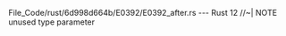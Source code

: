 File_Code/rust/6d998d664b/E0392/E0392_after.rs --- Rust
                                                                                                                                                            12                     //~| NOTE unused type parameter

